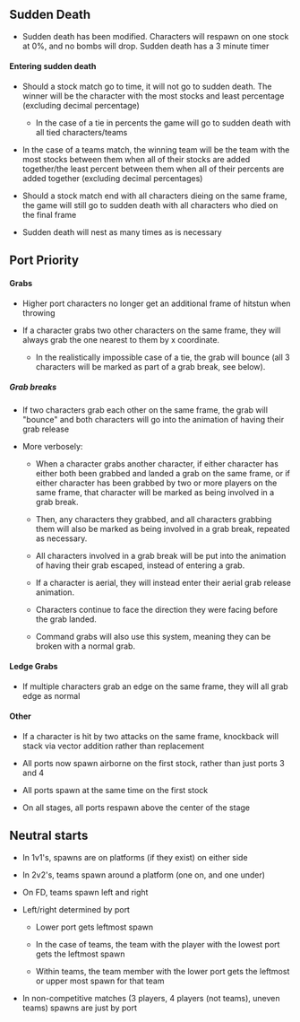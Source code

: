 ## Sudden Death

* Sudden death has been modified. Characters will respawn on one stock at 0%, and no bombs will drop. Sudden death has a 3 minute timer

#### Entering sudden death

* Should a stock match go to time, it will not go to sudden death. The winner will be the character with the most stocks and least percentage (excluding decimal percentage)

  * In the case of a tie in percents the game will go to sudden death with all tied characters/teams

* In the case of a teams match, the winning team will be the team with the most stocks between them when all of their stocks are added together/the least percent between them when all of their percents are added together (excluding decimal percentages)

* Should a stock match end with all characters dieing on the same frame, the game will still go to sudden death with all characters who died on the final frame

* Sudden death will nest as many times as is necessary

## Port Priority

#### Grabs

* Higher port characters no longer get an additional frame of hitstun when throwing

* If a character grabs two other characters on the same frame, they will always grab the one nearest to them by x coordinate. 

  * In the realistically impossible case of a tie, the grab will bounce (all 3 characters will be marked as part of a grab break, see below). 

##### Grab breaks

* If two characters grab each other on the same frame, the grab will "bounce" and both characters will go into the animation of having their grab release

* More verbosely:

  * When a character grabs another character, if either character has either both been grabbed and landed a grab on the same frame, or if either character has been grabbed by two or more players on the same frame, that character will be marked as being involved in a grab break. 

  * Then, any characters they grabbed, and all characters grabbing them will also be marked as being involved in a grab break, repeated as necessary.

  * All characters involved in a grab break will be put into the animation of having their grab escaped, instead of entering a grab.

  * If a character is aerial, they will instead enter their aerial grab release animation. 

  * Characters continue to face the direction they were facing before the grab landed.

  * Command grabs will also use this system, meaning they can be broken with a normal grab.

#### Ledge Grabs

* If multiple characters grab an edge on the same frame, they will all grab edge as normal

#### Other

* If a character is hit by two attacks on the same frame, knockback will stack via vector addition rather than replacement

* All ports now spawn airborne on the first stock, rather than just ports 3 and 4

* All ports spawn at the same time on the first stock

* On all stages, all ports respawn above the center of the stage

## Neutral starts

* In 1v1's, spawns are on platforms (if they exist) on either side

* In 2v2's, teams spawn around a platform (one on, and one under)

* On FD, teams spawn left and right

* Left/right determined by port

  * Lower port gets leftmost spawn

  * In the case of teams, the team with the player with the lowest port gets the leftmost spawn

  * Within teams, the team member with the lower port gets the leftmost or upper most spawn for that team

* In non-competitive matches (3 players, 4 players (not teams), uneven teams) spawns are just by port
